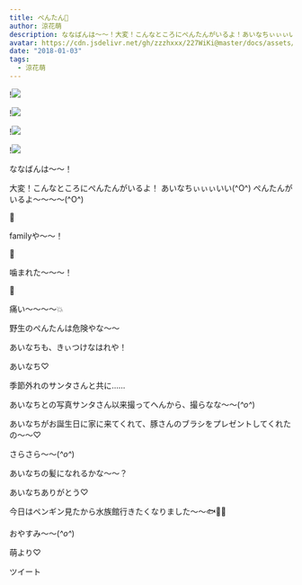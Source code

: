 ```yaml
---
title: ぺんたん🐧
author: 涼花萌
description: ななばんは〜〜！大変！こんなところにぺんたんがいるよ！あいなちぃぃぃいい(^O^)ぺんたんがいるよ〜〜〜〜(^O^)🐧familyや〜〜！🐧噛まれた〜〜〜！...
avatar: https://cdn.jsdelivr.net/gh/zzzhxxx/227WiKi@master/docs/assets/photo/avatar/moe.jpg
date: "2018-01-03"
tags:
  - 涼花萌
---
```


!![](https://cdn.jsdelivr.net/gh/zzzhxxx/227WiKi-image@master/blog-image/moe-2018-01-03_1.jpg)

!![](https://cdn.jsdelivr.net/gh/zzzhxxx/227WiKi-image@master/blog-image/moe-2018-01-03_2.jpg)

!![](https://cdn.jsdelivr.net/gh/zzzhxxx/227WiKi-image@master/blog-image/moe-2018-01-03_3.jpg)

!![](https://cdn.jsdelivr.net/gh/zzzhxxx/227WiKi-image@master/blog-image/moe-2018-01-03_4.jpg)





ななばんは〜〜！




大変！こんなところにぺんたんがいるよ！
あいなちぃぃぃいい(^O^)
ぺんたんがいるよ〜〜〜〜(^O^)




🐧






familyや〜〜！





🐧







噛まれた〜〜〜！






🐧






痛い〜〜〜〜💥



野生のぺんたんは危険やな〜〜


あいなちも、きぃつけなはれや！






あいなち♡




季節外れのサンタさんと共に……


あいなちとの写真サンタさん以来撮ってへんから、撮らなな〜〜(*^o^*)




あいなちがお誕生日に家に来てくれて、豚さんのブラシをプレゼントしてくれたの〜〜♡


さらさら〜〜(*^o^*)

あいなちの髪になれるかな〜〜？

あいなちありがとう♡



今日はペンギン見たから水族館行きたくなりました〜〜🐟🐠🐡




おやすみ〜〜(*^o^*)



萌より♡


ツイート



